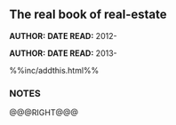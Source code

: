 The real book of real-estate
---------------

**AUTHOR:**
**DATE READ:** 2012-

**AUTHOR:**
**DATE READ:** 2013-

%%inc/addthis.html%%

### NOTES ###


@@@RIGHT@@@
